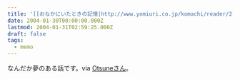 ```yaml
---
title: '[[おなかにいたときの記憶|http://www.yomiuri.co.jp/komachi/reader/2004011300199.htm]]'
date: 2004-01-30T00:00:00.000Z
lastmod: 2004-01-31T02:59:25.000Z
draft: false
tags:
  - memo
---
```


なんだか夢のある話です。via [Otsuneさん](http://www.otsune.com/diary/2004/01/30.html#200401301)。
